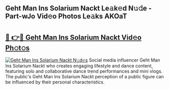 ## Geht Man Ins Solarium Nackt Le𝚊k𝚎d N𝚞𝚍e - Part-wJo Vid𝚎o Photos Le𝚊ks AKOaT

# <h2><a href="http://fb22qst.evod.top/?m=Geht+Man+Ins+Solarium+Nackt">🔗 👉🔴 Geht Man Ins Solarium Nackt Vid𝚎o Ph𝚘t𝚘s</a></h2>

[![Geht Man Ins Solarium Nackt N𝚞d𝚎s](https://i.imgur.com/8V9OHl7.gif)](http://fb22qst.evod.top/?m=Geht+Man+Ins+Solarium+Nackt)
Social media influencer Geht Man Ins Solarium Nackt who creates engaging lifestyle and dance content, featuring solo and collaborative dance trend performances and mini vlogs. The public's Geht Man Ins Solarium Nackt perception of a public figure can be influenced by their personal characteristics. 
